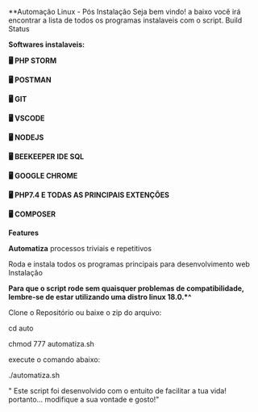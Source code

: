 **Automação Linux - Pós Instalação
Seja bem vindo! a baixo você irá encontrar a lista de todos os programas instalaveis com o script.
Build Status

**Softwares instalaveis:**

**🖥️ PHP STORM**

**🖥️ POSTMAN**

**🖥️ GIT**

**🖥️ VSCODE**

**🖥 NODEJS**

**🖥️ BEEKEEPER IDE SQL**

**🖥️ GOOGLE CHROME**

**🖥️ PHP7.4 E TODAS AS PRINCIPAIS EXTENÇÕES**

**🖥️ COMPOSER**

**Features**

**Automatiza** processos triviais e repetitivos

Roda e instala todos os programas principais para desenvolvimento web
Instalação

**Para que o script rode sem quaisquer problemas de compatibilidade, lembre-se
de estar utilizando uma distro linux 18.0.*^**

Clone o Repositório ou baixe o zip do arquivo:

cd auto

chmod 777 automatiza.sh

execute o comando abaixo:

./automatiza.sh

" Este script foi desenvolvido com o entuito de facilitar a tua vida! portanto… modifique a sua vontade e gosto!"
